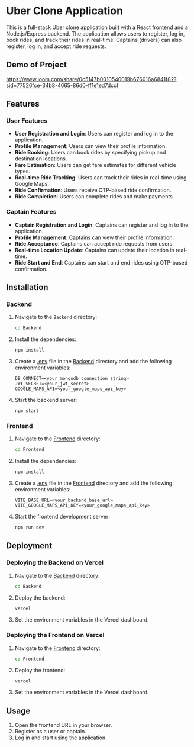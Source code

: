# Uber Clone Application

This is a full-stack Uber clone application built with a React frontend and a Node.js/Express backend. The application allows users to register, log in, book rides, and track their rides in real-time. Captains (drivers) can also register, log in, and accept ride requests.

## Demo of Project
https://www.loom.com/share/0c5147b0010540019b676016a6841f82?sid=77526fce-34b8-4665-86d0-ff1e1ed7dccf

## Features

### User Features
- **User Registration and Login**: Users can register and log in to the application.
- **Profile Management**: Users can view their profile information.
- **Ride Booking**: Users can book rides by specifying pickup and destination locations.
- **Fare Estimation**: Users can get fare estimates for different vehicle types.
- **Real-time Ride Tracking**: Users can track their rides in real-time using Google Maps.
- **Ride Confirmation**: Users receive OTP-based ride confirmation.
- **Ride Completion**: Users can complete rides and make payments.

### Captain Features
- **Captain Registration and Login**: Captains can register and log in to the application.
- **Profile Management**: Captains can view their profile information.
- **Ride Acceptance**: Captains can accept ride requests from users.
- **Real-time Location Update**: Captains can update their location in real-time.
- **Ride Start and End**: Captains can start and end rides using OTP-based confirmation.

## Installation

### Backend

1. Navigate to the `Backend` directory:
    ```sh
    cd Backend
    ```

2. Install the dependencies:
    ```sh
    npm install
    ```

3. Create a [.env](http://_vscodecontentref_/22) file in the [Backend](http://_vscodecontentref_/23) directory and add the following environment variables:
    ```env
    DB_CONNECT=<your_mongodb_connection_string>
    JWT_SECRET=<your_jwt_secret>
    GOOGLE_MAPS_API=<your_google_maps_api_key>
    ```

4. Start the backend server:
    ```sh
    npm start
    ```

### Frontend

1. Navigate to the [Frontend](http://_vscodecontentref_/24) directory:
    ```sh
    cd Frontend
    ```

2. Install the dependencies:
    ```sh
    npm install
    ```

3. Create a [.env](http://_vscodecontentref_/25) file in the [Frontend](http://_vscodecontentref_/26) directory and add the following environment variables:
    ```env
    VITE_BASE_URL=<your_backend_base_url>
    VITE_GOOGLE_MAPS_API_KEY=<your_google_maps_api_key>
    ```

4. Start the frontend development server:
    ```sh
    npm run dev
    ```

## Deployment

### Deploying the Backend on Vercel

1. Navigate to the [Backend](http://_vscodecontentref_/27) directory:
    ```sh
    cd Backend
    ```

2. Deploy the backend:
    ```sh
    vercel
    ```

3. Set the environment variables in the Vercel dashboard.

### Deploying the Frontend on Vercel

1. Navigate to the [Frontend](http://_vscodecontentref_/28) directory:
    ```sh
    cd Frontend
    ```

2. Deploy the frontend:
    ```sh
    vercel
    ```

3. Set the environment variables in the Vercel dashboard.

## Usage

1. Open the frontend URL in your browser.
2. Register as a user or captain.
3. Log in and start using the application.

